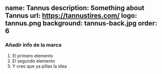 name: Tannus
description: Something about Tannus
url: https://tannustires.com/
logo: tannus.png
background: tannus-back.jpg
order: 6
----
### Añadir info de la marca

1. El primero elemento
2. El segundo elemento
3. Y creo que ya pillas la idea

